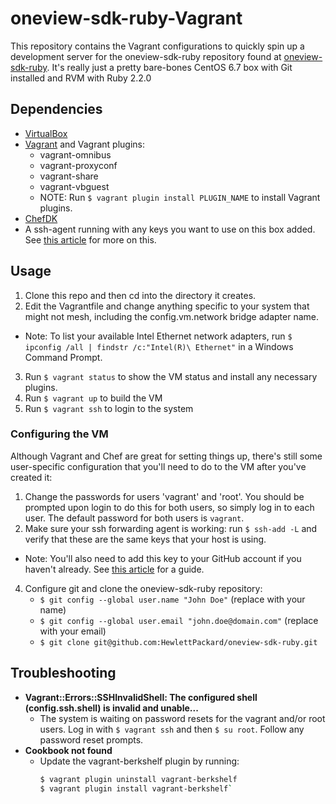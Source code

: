 # oneview-sdk-ruby-Vagrant

This repository contains the Vagrant configurations to quickly spin up a development server for the oneview-sdk-ruby repository found at [oneview-sdk-ruby](https://github.com/HewlettPackard/oneview-sdk-ruby). It's really just a pretty bare-bones CentOS 6.7 box with Git installed and RVM with Ruby 2.2.0


## Dependencies
 - [VirtualBox](https://www.virtualbox.org/wiki/Downloads)
 - [Vagrant](https://www.vagrantup.com/downloads.html) and Vagrant plugins:
    - vagrant-omnibus
    - vagrant-proxyconf
    - vagrant-share
    - vagrant-vbguest
    - NOTE: Run `$ vagrant plugin install PLUGIN_NAME` to install Vagrant plugins.
 - [ChefDK](https://downloads.chef.io/chef-dk/)
 - A ssh-agent running with any keys you want to use on this box added. See [this article](https://help.github.com/articles/working-with-ssh-key-passphrases/#auto-launching-ssh-agent-on-msysgit) for more on this.



## Usage
 1. Clone this repo and then cd into the directory it creates.
 2. Edit the Vagrantfile and change anything specific to your system that might not mesh, including the config.vm.network bridge adapter name.
   - Note: To list your available Intel Ethernet network adapters, run `$ ipconfig /all | findstr /c:"Intel(R)\ Ethernet"` in a Windows Command Prompt.
 3. Run `$ vagrant status` to show the VM status and install any necessary plugins.
 4. Run `$ vagrant up` to build the VM
 5. Run `$ vagrant ssh` to login to the system

### Configuring the VM
Although Vagrant and Chef are great for setting things up, there's still some user-specific configuration that you'll need to do to the VM after you've created it:

1. Change the passwords for users 'vagrant' and 'root'. You should be prompted upon login to do this for both users, so simply log in to each user. The default password for both users is `vagrant`.
3. Make sure your ssh forwarding agent is working: run `$ ssh-add -L` and verify that these are the same keys that your host is using.
  - Note: You'll also need to add this key to your GitHub account if you haven't already. See [this article](https://help.github.com/articles/generating-ssh-keys/#step-3-add-your-ssh-key-to-your-account) for a guide.
4. Configure git and clone the oneview-sdk-ruby repository:
    - `$ git config --global user.name "John Doe"` (replace with your name)
    - `$ git config --global user.email "john.doe@domain.com"` (replace with your email)
    - `$ git clone git@github.com:HewlettPackard/oneview-sdk-ruby.git`

## Troubleshooting
 - **Vagrant::Errors::SSHInvalidShell: The configured shell (config.ssh.shell) is invalid and unable...**
   - The system is waiting on password resets for the vagrant and/or root users. Log in with `$ vagrant ssh` and then `$ su root`. Follow any password reset prompts.
 - **Cookbook <X> not found**
   - Update the vagrant-berkshelf plugin by running:
     ```bash
     $ vagrant plugin uninstall vagrant-berkshelf
     $ vagrant plugin install vagrant-berkshelf`
     ```

